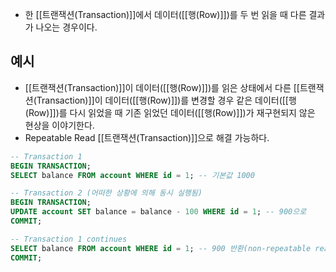 - 한 [[트랜잭션(Transaction)]]에서 데이터([[행(Row)]])를 두 번 읽을 때 다른 결과가 나오는 경우이다.


## 예시

- [[트랜잭션(Transaction)]]이 데이터([[행(Row)]])를 읽은 상태에서 다른 [[트랜잭션(Transaction)]]이 데이터([[행(Row)]])를 변경할 경우 같은 데이터([[행(Row)]])를 다시 읽었을 때 기존 읽었던 데이터([[행(Row)]])가 재구현되지 않은 현상을 이야기한다.
- Repeatable Read [[트랜잭션(Transaction)]]으로 해결 가능하다.


```sql
-- Transaction 1
BEGIN TRANSACTION;
SELECT balance FROM account WHERE id = 1; -- 기본값 1000

-- Transaction 2 (어떠한 상황에 의해 동시 실행됨)
BEGIN TRANSACTION;
UPDATE account SET balance = balance - 100 WHERE id = 1; -- 900으로 
COMMIT;

-- Transaction 1 continues
SELECT balance FROM account WHERE id = 1; -- 900 반환(non-repeatable read)
COMMIT;
```